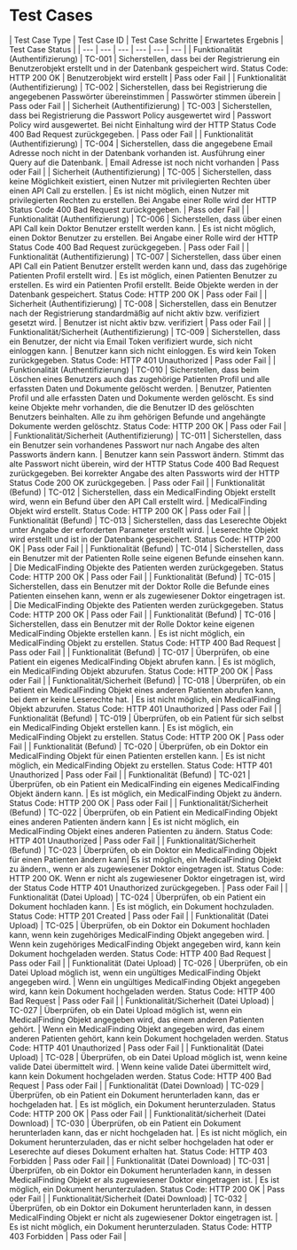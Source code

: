 # Test Cases

| Test Case Type | Test Case ID | Test Case Schritte | Erwartetes Ergebnis | Test Case Status |
| --- | --- | --- | --- | --- | --- |
| Funktionalität (Authentifizierung) | TC-001 | Sicherstellen, dass bei der Registrierung ein Benutzerobjekt erstellt und in der Datenbank gespeichert wird. Status Code: HTTP 200 OK | Benutzerobjekt wird erstellt | Pass oder Fail |
| Funktionalität (Authentifizierung) | TC-002 | Sicherstellen, dass bei Registrierung die angegebenen Passwörter übereinstimmen | Passwörter stimmen überein | Pass oder Fail |
| Sicherheit (Authentifizierung) | TC-003 | Sicherstellen, dass bei Registrierung die Passwort Policy ausgewertet wird | Passwort Policy wird ausgewertet. Bei nicht Einhaltung wird der HTTP Status Code 400 Bad Request zurückgegeben. | Pass oder Fail |
| Funktionalität (Authentifizierung) | TC-004 | Sicherstellen, dass die angegebene Email Adresse noch nicht in der Datenbank vorhanden ist. Ausführung einer Query auf die Datenbank. | Email Adresse ist noch nicht vorhanden | Pass oder Fail |
| Sicherheit (Authentifizierung) | TC-005 | Sicherstellen, dass keine Möglichkeit existiert, einen Nutzer mit privilegierten Rechten über einen API Call zu erstellen. | Es ist nicht möglich, einen Nutzer mit privilegierten Rechten zu erstellen. Bei Angabe einer Rolle wird der HTTP Status Code 400 Bad Request zurückgegeben. | Pass oder Fail |
| Funktionalität (Authentifizierung) | TC-006 | Sicherstellen, dass über einen API Call kein Doktor Benutzer erstellt werden kann. | Es ist nicht möglich, einen Doktor Benutzer zu erstellen. Bei Angabe einer Rolle wird der HTTP Status Code 400 Bad Request zurückgegeben. | Pass oder Fail |
| Funktionalität (Authentifizierung) | TC-007 | Sicherstellen, dass über einen API Call ein Patient Benutzer erstellt werden kann und, dass das zugehörige Patienten Profil erstellt wird. | Es ist möglich, einen Patienten Benutzer zu erstellen. Es wird ein Patienten Profil erstellt. Beide Objekte werden in der Datenbank gespeichert. Status Code: HTTP 200 OK | Pass oder Fail |
| Sicherheit (Authentifizierung) | TC-008 | Sicherstellen, dass ein Benutzer nach der Registrierung standardmäßig auf nicht aktiv bzw. verifiziert gesetzt wird. | Benutzer ist nicht aktiv bzw. verifiziert | Pass oder Fail |
| Funktionalität/Sicherheit (Authentifizierung) | TC-009 | Sicherstellen, dass ein Benutzer, der nicht via Email Token verifiziert wurde, sich nicht einloggen kann. | Benutzer kann sich nicht einloggen. Es wird kein Token zurückgegeben. Status Code: HTTP 401 Unauthorized | Pass oder Fail |
| Funktionalität (Authentifizierung) | TC-010 | Sicherstellen, dass beim Löschen eines Benutzers auch das zugehörige Patienten Profil und alle erfassten Daten und Dokumente gelöscht werden. | Benutzer, Patienten Profil und alle erfassten Daten und Dokumente werden gelöscht. Es sind keine Objekte mehr vorhanden, die die Benutzer ID des gelöschten Benutzers beinhalten. Alle zu ihm gehörigen Befunde und angehängte Dokumente werden gelöschtz. Status Code: HTTP 200 OK | Pass oder Fail |
| Funktionalität/Sicherheit (Authentifizierung) | TC-011 | Sicherstellen, dass ein Benutzer sein vorhandenes Passwort nur nach Angabe des alten Passworts ändern kann. | Benutzer kann sein Passwort ändern. Stimmt das alte Passwort nicht überein, wird der HTTP Status Code 400 Bad Request zurückgegeben. Bei korrekter Angabe des alten Passworts wird der HTTP Status Code 200 OK zurückgegeben. | Pass oder Fail |
| Funktionalität (Befund) | TC-012 | Sicherstellen, dass ein MedicalFinding Objekt erstellt wird, wenn ein Befund über den API Call erstellt wird. | MedicalFinding Objekt wird erstellt. Status Code: HTTP 200 OK | Pass oder Fail |
| Funktionalität (Befund) | TC-013 | Sicherstellen, dass das Leserechte Objekt unter Angabe der erforderten Parameter erstellt wird. | Leserechte Objekt wird erstellt und ist in der Datenbank gespeichert. Status Code: HTTP 200 OK | Pass oder Fail |
| Funktionalität (Befund) | TC-014 | Sicherstellen, dass ein Benutzer mit der Patienten Rolle seine eigenen Befunde einsehen kann. | Die MedicalFinding Objekte des Patienten werden zurückgegeben. Status Code: HTTP 200 OK | Pass oder Fail |
| Funktionalität (Befund) | TC-015 | Sicherstellen, dass ein Benutzer mit der Doktor Rolle die Befunde eines Patienten einsehen kann, wenn er als zugewiesener Doktor eingetragen ist. | Die MedicalFinding Objekte des Patienten werden zurückgegeben. Status Code: HTTP 200 OK | Pass oder Fail |
| Funktionalität (Befund) | TC-016 | Sicherstellen, dass ein Benutzer mit der Rolle Doktor keine eigenen MedicalFinding Objekte erstellen kann. | Es ist nicht möglich, ein MedicalFinding Objekt zu erstellen. Status Code: HTTP 400 Bad Request | Pass oder Fail |
| Funktionalität (Befund) | TC-017 | Überprüfen, ob eine Patient ein eigenes MedicalFinding Objekt abrufen kann. | Es ist möglich, ein MedicalFinding Objekt abzurufen. Status Code: HTTP 200 OK | Pass oder Fail |
| Funktionalität/Sicherheit (Befund) | TC-018 | Überprüfen, ob ein Patient ein MedicalFinding Objekt eines anderen Patienten abrufen kann, bei dem er keine Leserechte hat. | Es ist nicht möglich, ein MedicalFinding Objekt abzurufen. Status Code: HTTP 401 Unauthorized | Pass oder Fail |
| Funktionalität (Befund) | TC-019 | Überprüfen, ob ein Patient für sich selbst ein MedicalFinding Objekt erstellen kann. | Es ist möglich, ein MedicalFinding Objekt zu erstellen. Status Code: HTTP 200 OK | Pass oder Fail |
| Funktionalität (Befund) | TC-020 | Überprüfen, ob ein Doktor ein MedicalFinding Objekt für einen Patienten erstellen kann. | Es ist nicht möglich, ein MedicalFinding Objekt zu erstellen. Status Code: HTTP 401 Unauthorized | Pass oder Fail |
| Funktionalität (Befund) | TC-021 | Überprüfen, ob ein Patient ein MedicalFinding ein eigenes MedicalFinding Objekt ändern kann. | Es ist möglich, ein MedicalFinding Objekt zu ändern. Status Code: HTTP 200 OK | Pass oder Fail |
| Funktionalität/Sicherheit (Befund) | TC-022 | Überprüfen, ob ein Patient ein MedicalFinding Objekt eines anderen Patienten ändern kann | Es ist nicht möglich, ein MedicalFinding Objekt eines anderen Patienten zu ändern. Status Code: HTTP 401 Unauthorized | Pass oder Fail |
| Funktionalität/Sicherheit (Befund) | TC-023 | Überprüfen, ob ein Doktor ein MedicalFinding Objekt für einen Patienten ändern kann| Es ist möglich, ein MedicalFinding Objekt zu ändern., wenn er als zugewiesener Doktor eingetragen ist. Status Code: HTTP 200 OK. Wenn er nicht als zugewiesener Doktor eingetragen ist, wird der Status Code HTTP 401 Unauthorized zurückgegeben. | Pass oder Fail |
| Funktionalität (Datei Upload) | TC-024 | Überprüfen, ob ein Patient ein Dokument hochladen kann. | Es ist möglich, ein Dokument hochzuladen. Status Code: HTTP 201 Created | Pass oder Fail |
| Funktionalität (Datei Upload) | TC-025 | Überprüfen, ob ein Doktor ein Dokument hochladen kann, wenn kein zugehöriges MedicalFinding Objekt angegeben wird. | Wenn kein zugehöriges MedicalFinding Objekt angegeben wird, kann kein Dokument hochgeladen werden. Status Code: HTTP 400 Bad Request | Pass oder Fail |
| Funktionalität (Datei Upload) | TC-026 | Überprüfen, ob ein Datei Upload möglich ist, wenn ein ungültiges MedicalFinding Objekt angegeben wird. | Wenn ein ungültiges MedicalFinding Objekt angegeben wird, kann kein Dokument hochgeladen werden. Status Code: HTTP 400 Bad Request | Pass oder Fail |
| Funktionalität/Sicherheit (Datei Upload) | TC-027 | Überprüfen, ob ein Datei Upload möglich ist, wenn ein MedicalFinding Objekt angegeben wird, das einem anderen Patienten gehört. | Wenn ein MedicalFinding Objekt angegeben wird, das einem anderen Patienten gehört, kann kein Dokument hochgeladen werden. Status Code: HTTP 401 Unauthorized | Pass oder Fail |
| Funktionalität (Datei Upload) | TC-028 | Überprüfen, ob ein Datei Upload möglich ist, wenn keine valide Datei übermittelt wird. | Wenn keine valide Datei übermittelt wird, kann kein Dokument hochgeladen werden. Status Code: HTTP 400 Bad Request | Pass oder Fail |
| Funktionalität (Datei Download) | TC-029 | Überprüfen, ob ein Patient ein Dokument herunterladen kann, das er hochgeladen hat. | Es ist möglich, ein Dokument herunterzuladen. Status Code: HTTP 200 OK | Pass oder Fail |
| Funktionalität/sicherheit (Datei Download) | TC-030 | Überprüfen, ob ein Patient ein Dokument herunterladen kann, das er nicht hochgeladen hat. | Es ist nicht möglich, ein Dokument herunterzuladen, das er nicht selber hochgeladen hat oder er Leserechte auf dieses Dokument erhalten hat. Status Code: HTTP 403 Forbidden | Pass oder Fail |
| Funktionalität (Datei Download) | TC-031 | Überprüfen, ob ein Doktor ein Dokument herunterladen kann, in dessen MedicalFinding Objekt er als zugewiesener Doktor eingetragen ist. | Es ist möglich, ein Dokument herunterzuladen. Status Code: HTTP 200 OK | Pass oder Fail |
| Funktionalität/Sicherheit (Datei Download) | TC-032 | Überprüfen, ob ein Doktor ein Dokument herunterladen kann, in dessen MedicalFinding Objekt er nicht als zugewiesener Doktor eingetragen ist. | Es ist nicht möglich, ein Dokument herunterzuladen. Status Code: HTTP 403 Forbidden | Pass oder Fail |